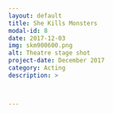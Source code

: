 ```yaml
---
layout: default
title: She Kills Monsters
modal-id: 8
date: 2017-12-03
img: skm900600.png
alt: Theatre stage shot
project-date: December 2017
category: Acting
description: >



---
```

